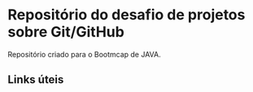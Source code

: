 # Repositório do desafio de projetos sobre Git/GitHub
Repositório criado para o Bootmcap de JAVA.

## Links úteis 

